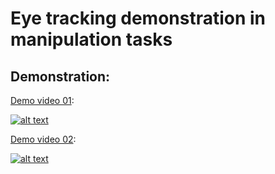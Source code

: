 # Eye tracking demonstration in manipulation tasks

## Demonstration: 

[Demo video 01](https://youtu.be/WWz4QM-FGaw):

[![alt text](https://img.youtube.com/vi/WWz4QM-FGaw/0.jpg)](https://www.youtube.com/watch?v=WWz4QM-FGaw)


[Demo video 02](https://youtu.be/xDegM-Bjr34):

[![alt text](https://img.youtube.com/vi/xDegM-Bjr34/0.jpg)](https://youtu.be/xDegM-Bjr34)
